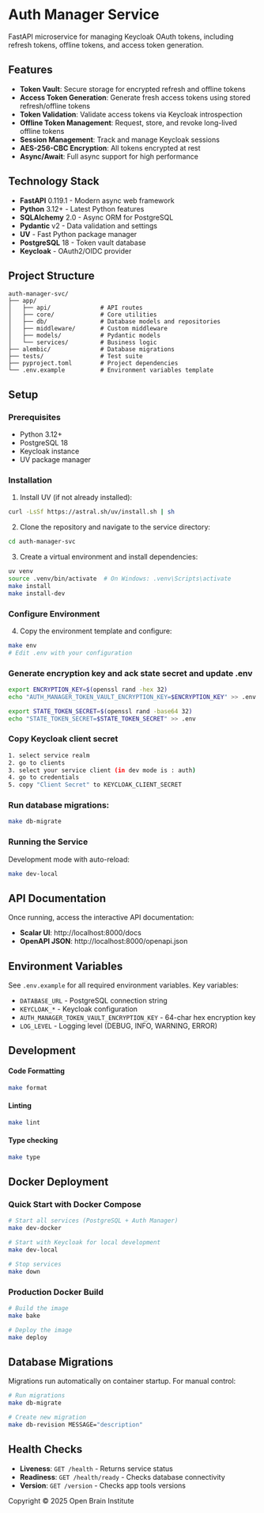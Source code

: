 # Auth Manager Service

FastAPI microservice for managing Keycloak OAuth tokens, including refresh tokens, offline tokens, and access token generation.

## Features

- **Token Vault**: Secure storage for encrypted refresh and offline tokens
- **Access Token Generation**: Generate fresh access tokens using stored refresh/offline tokens
- **Token Validation**: Validate access tokens via Keycloak introspection
- **Offline Token Management**: Request, store, and revoke long-lived offline tokens
- **Session Management**: Track and manage Keycloak sessions
- **AES-256-CBC Encryption**: All tokens encrypted at rest
- **Async/Await**: Full async support for high performance

## Technology Stack

- **FastAPI** 0.119.1 - Modern async web framework
- **Python** 3.12+ - Latest Python features
- **SQLAlchemy** 2.0 - Async ORM for PostgreSQL
- **Pydantic** v2 - Data validation and settings
- **UV** - Fast Python package manager
- **PostgreSQL** 18 - Token vault database
- **Keycloak** - OAuth2/OIDC provider

## Project Structure

```
auth-manager-svc/
├── app/
│   ├── api/              # API routes
│   ├── core/             # Core utilities
│   ├── db/               # Database models and repositories
│   ├── middleware/       # Custom middleware
│   ├── models/           # Pydantic models
│   └── services/         # Business logic
├── alembic/              # Database migrations
├── tests/                # Test suite
├── pyproject.toml        # Project dependencies
└── .env.example          # Environment variables template
```

## Setup

### Prerequisites

- Python 3.12+
- PostgreSQL 18
- Keycloak instance
- UV package manager

### Installation

1. Install UV (if not already installed):

```bash
curl -LsSf https://astral.sh/uv/install.sh | sh
```

2. Clone the repository and navigate to the service directory:

```bash
cd auth-manager-svc
```

3. Create a virtual environment and install dependencies:

```bash
uv venv
source .venv/bin/activate  # On Windows: .venv\Scripts\activate
make install
make install-dev
```

### Configure Environment

4. Copy the environment template and configure:

```bash
make env
# Edit .env with your configuration
```

### Generate encryption key and ack state secret and update .env

```bash
export ENCRYPTION_KEY=$(openssl rand -hex 32)
echo "AUTH_MANAGER_TOKEN_VAULT_ENCRYPTION_KEY=$ENCRYPTION_KEY" >> .env
```

```bash
export STATE_TOKEN_SECRET=$(openssl rand -base64 32)
echo "STATE_TOKEN_SECRET=$STATE_TOKEN_SECRET" >> .env
```

### Copy Keycloak client secret

```bash
1. select service realm
2. go to clients
3. select your service client (in dev mode is : auth)
4. go to credentials
5. copy "Client Secret" to KEYCLOAK_CLIENT_SECRET
```

### Run database migrations:

```bash
make db-migrate
```

### Running the Service

Development mode with auto-reload:

```bash
make dev-local
```

## API Documentation

Once running, access the interactive API documentation:

- **Scalar UI**: http://localhost:8000/docs
- **OpenAPI JSON**: http://localhost:8000/openapi.json

## Environment Variables

See `.env.example` for all required environment variables. Key variables:

- `DATABASE_URL` - PostgreSQL connection string
- `KEYCLOAK_*` - Keycloak configuration
- `AUTH_MANAGER_TOKEN_VAULT_ENCRYPTION_KEY` - 64-char hex encryption key
- `LOG_LEVEL` - Logging level (DEBUG, INFO, WARNING, ERROR)

## Development

#### Code Formatting

```bash
make format
```

#### Linting

```bash
make lint
```

#### Type checking

```bash
make type
```

## Docker Deployment

### Quick Start with Docker Compose

```bash
# Start all services (PostgreSQL + Auth Manager)
make dev-docker

# Start with Keycloak for local development
make dev-local

# Stop services
make down
```

### Production Docker Build

```bash
# Build the image
make bake
```

```bash
# Deploy the image
make deploy
```

## Database Migrations

Migrations run automatically on container startup. For manual control:

```bash
# Run migrations
make db-migrate

# Create new migration
make db-revision MESSAGE="description"
```

## Health Checks

- **Liveness**: `GET /health` - Returns service status
- **Readiness**: `GET /health/ready` - Checks database connectivity
- **Version**: `GET /version` - Checks app tools versions

Copyright © 2025 Open Brain Institute
